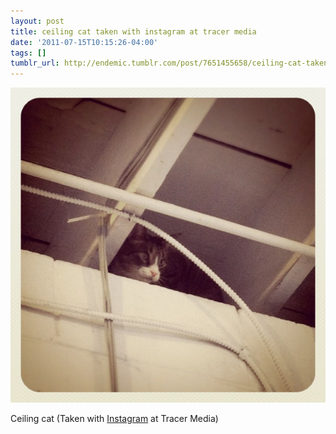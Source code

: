 ```yaml
---
layout: post
title: ceiling cat taken with instagram at tracer media
date: '2011-07-15T10:15:26-04:00'
tags: []
tumblr_url: http://endemic.tumblr.com/post/7651455658/ceiling-cat-taken-with-instagram-at-tracer-media
---
```

 ![](/tumblr_files/tumblr_lodoxqhQaY1qz9neko1_1280.jpg)  

Ceiling cat (Taken with [Instagram](http://instagr.am) at Tracer Media)

